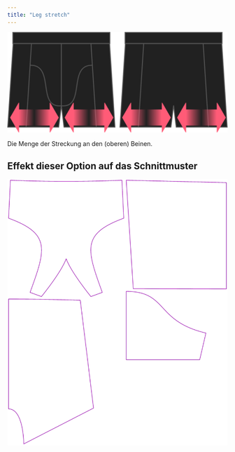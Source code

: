 ```yaml
---
title: "Leg stretch"
---
```


![Die Beine Strecken Option auf Bruce](./legstretch.svg)

Die Menge der Streckung an den (oberen) Beinen.

## Effekt dieser Option auf das Schnittmuster

![Dieses Bild zeigt den Effekt dieser Option, indem es mehrere Varianten überlagert, die einen anderen Wert für diese Option haben](bruce_legstretch_sample.svg "Effekt dieser Option auf das Schnittmuster")
